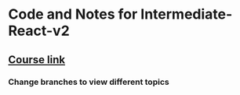 # Code and Notes for Intermediate-React-v2

## [Course link](https://frontendmasters.com/courses/intermediate-react-v2/)

### Change branches to view different topics
